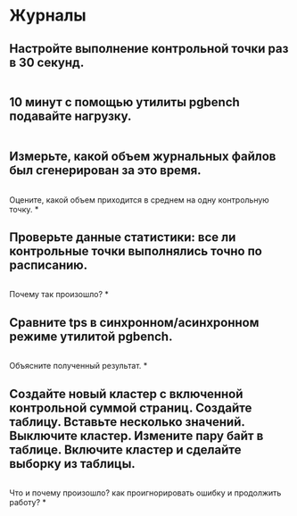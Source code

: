 # Журналы 
## Настройте выполнение контрольной точки раз в 30 секунд.
```

```
## 10 минут c помощью утилиты pgbench подавайте нагрузку.
```

```
## Измерьте, какой объем журнальных файлов был сгенерирован за это время. 
```

```
Оцените, какой объем приходится в среднем на одну контрольную точку.
*
## Проверьте данные статистики: все ли контрольные точки выполнялись точно по расписанию. 
```

```
Почему так произошло?
*
## Сравните tps в синхронном/асинхронном режиме утилитой pgbench. 
```

```
Объясните полученный результат.
*
## Создайте новый кластер с включенной контрольной суммой страниц. Создайте таблицу. Вставьте несколько значений. Выключите кластер. Измените пару байт в таблице. Включите кластер и сделайте выборку из таблицы. 
```

```
Что и почему произошло? как проигнорировать ошибку и продолжить работу?
*
